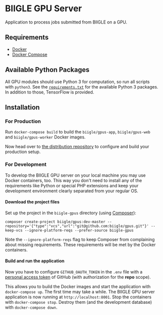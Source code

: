 # BIIGLE GPU Server

Application to process jobs submitted from BIIGLE on a GPU.

## Requirements

- [Docker](https://docs.docker.com/install/)
- [Docker Compose](https://docs.docker.com/compose/install/)

## Available Python Packages

All GPU modules should use Python 3 for computation, so run all scripts with `python3`. See the [`requirements.txt`](.docker/requirements.txt) for the available Python 3 packages. In addition to those, TensorFlow is provided.

## Installation

### For Production

Run `docker-compose build` to build the `biigle/gpus-app`, `biigle/gpus-web` and `biigle/gpus-worker` Docker images.

Now head over to [the distribution repository](https://github.com/biigle/gpus-distribution) to configure and build your production setup.

### For Development

To develop the BIIGLE GPU server on your local machine you may use Docker containers, too. This way you don't need to install any of the requirements like Python or special PHP extensions and keep your development environment clearly separated from your regular OS.

#### Download the project files

Set up the project in the `biigle-gpus` directory (using [Composer](https://getcomposer.org/doc/00-intro.md)):

```
composer create-project biigle/gpus:dev-master --repository='{"type":"vcs","url":"git@github.com:biigle/gpus.git"}' --keep-vcs --ignore-platform-reqs --prefer-source biigle-gpus
```

Note the `--ignore-platform-reqs` flag to keep Composer from complaining about missing requirements. These requirements will be met by the Docker containers.

#### Build and run the application

Now you have to configure `GITHUB_OAUTH_TOKEN` in the `.env` file with a [personal access token](https://help.github.com/articles/creating-a-personal-access-token-for-the-command-line/) of GitHub (with authorization for the **repo** scope).

This allows you to build the Docker images and start the application with `docker-compose up`. The first time may take a while. The BIIGLE GPU server application is now running at `http://localhost:8001`. Stop the containers with `docker-compose stop`. Destroy them (and the development database) with `docker-compose down`.
